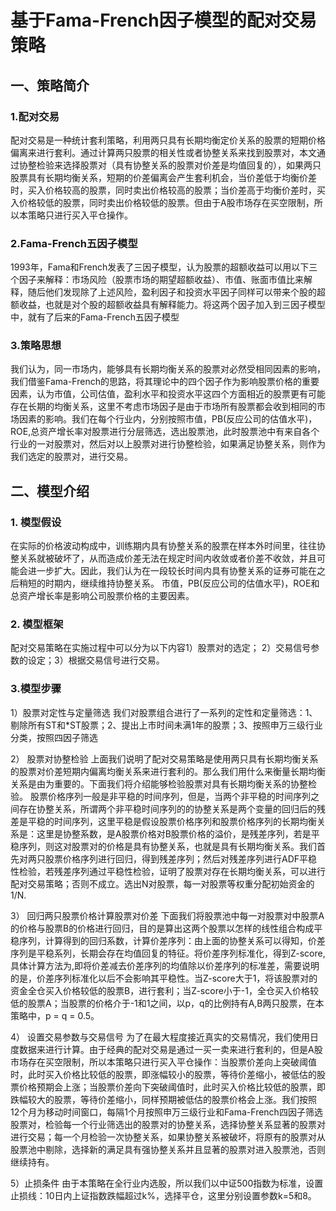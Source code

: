 # 基于Fama-French因子模型的配对交易策略
## 一、策略简介
### 1.配对交易
配对交易是一种统计套利策略，利用两只具有长期均衡定价关系的股票的短期价格偏离来进行套利。通过计算两只股票的相关性或者协整关系来找到股票对，本文通过协整检验来选择股票对（具有协整关系的股票对价差是均值回复的），如果两只股票具有长期均衡关系，短期的价差偏离会产生套利机会，当价差低于均衡价差时，买入价格较高的股票，同时卖出价格较高的股票；当价差高于均衡价差时，买入价格较低的股票，同时卖出价格较低的股票。但由于A股市场存在买空限制，所以本策略只进行买入平仓操作。
### 2.Fama-French五因子模型
1993年，Fama和French发表了三因子模型，认为股票的超额收益可以用以下三个因子来解释：市场风险（股票市场的期望超额收益）、市值、账面市值比来解释，随后他们发现除了上述风险，盈利因子和投资水平因子同样可以带来个股的超额收益，也就是对个股的超额收益具有解释能力。将这两个因子加入到三因子模型中，就有了后来的Fama-French五因子模型
### 3.策略思想
我们认为，同一市场内，能够具有长期均衡关系的股票对必然受相同因素的影响，我们借鉴Fama-French的思路，将其理论中的四个因子作为影响股票价格的重要因素，认为市值，公司估值，盈利水平和投资水平这四个方面相近的股票更有可能存在长期的均衡关系，这里不考虑市场因子是由于市场所有股票都会收到相同的市场因素的影响。我们在每个行业内，分别按照市值，PB(反应公司的估值水平)，ROE,总资产增长率对股票进行分层筛选，选出股票池，此时股票池中有来自各个行业的一对股票对，然后对以上股票对进行协整检验，如果满足协整关系，则作为我们选定的股票对，进行交易。
## 二、模型介绍
### 1. 模型假设
在实际的价格波动构成中，训练期内具有协整关系的股票在样本外时间里，往往协整关系就被破坏了，从而造成价差无法在规定时间内收敛或者价差不收敛，并且可能会进一步扩大。因此，我们认为在一段较长时间内具有协整关系的证券可能在之后稍短的时期内，继续维持协整关系。
市值，PB(反应公司的估值水平)，ROE和总资产增长率是影响公司股票价格的主要因素。
### 2. 模型框架
配对交易策略在实施过程中可以分为以下内容1）股票对的选定； 2）交易信号参数的设定；3）根据交易信号进行交易。

### 3.模型步骤
1）股票对定性与定量筛选
我们对股票组合进行了一系列的定性和定量筛选：1、剔除所有ST和*ST股票；2、提出上市时间未满1年的股票；3、按照申万三级行业分类，按照四因子筛选

2） 股票对协整检验
上面我们说明了配对交易策略是使用两只具有长期均衡关系的股票对价差短期内偏离均衡关系来进行套利的。那么我们用什么来衡量长期均衡关系是由为重要的。下面我们将介绍能够检验股票对具有长期均衡关系的协整检验。
股票价格序列一般是非平稳的时间序列，但是，当两个非平稳的时间序列之间存在协整关系，所谓两个非平稳时间序列的的协整关系是两个变量的回归后的残差是平稳的时间序列，这里平稳是假设股票价格序列和股票价格序列的长期均衡关系是：这里是协整系数，是A股票价格对B股票价格的溢价，是残差序列，若是平稳序列，则这对股票对的价格是具有协整关系，也就是具有长期均衡关系。我们首先对两只股票价格序列进行回归，得到残差序列；然后对残差序列进行ADF平稳性检验，若残差序列通过平稳性检验，证明了股票对存在长期均衡关系，可以进行配对交易策略；否则不成立。选出N对股票，每一对股票等权重分配初始资金的1/N.

3） 回归两只股票价格计算股票对价差
下面我们将股票池中每一对股票对中股票A的价格与股票B的价格进行回归，目的是算出这两个股票以怎样的线性组合构成平稳序列，计算得到的回归系数，计算价差序列：由上面的协整关系可以得知，价差序列是平稳系列，长期会存在均值回复的特征。将价差序列标准化，得到Z-score,具体计算方法为,即将价差减去价差序列的均值除以价差序列的标准差，需要说明的是，价差序列标准化以后不会影响其平稳性。当Z-score大于1，将该股票对的资金全仓买入价格较低的股票B，进行套利；当Z-score小于-1，全仓买入价格较低的股票A；当股票的价格介于-1和1之间，以p，q的比例持有A,B两只股票，在本策略中，p = q = 0.5。

4） 设置交易参数与交易信号
为了在最大程度接近真实的交易情况，我们使用日度数据来进行计算。由于经典的配对交易是通过一买一卖来进行套利的，但是A股市场存在买空限制，所以本策略只进行买入平仓操作：当股票价差向上突破阈值时，此时买入价格比较低的股票，即涨幅较小的股票，等待价差缩小，被低估的股票价格预期会上涨；当股票价差向下突破阈值时，此时买入价格比较低的股票，即跌幅较大的股票，等待价差缩小，同样预期被低估的股票价格会上涨。我们按照12个月为移动时间窗口，每隔1个月按照申万三级行业和Fama-French四因子筛选股票对，检验每一个行业筛选出的股票对的协整关系，选择协整关系显著的股票对进行交易；每一个月检验一次协整关系，如果协整关系被破坏，将原有的股票对从股票池中剔除，选择新的满足具有强协整关系并且显著的股票对进入股票池，否则继续持有。

5）止损条件
由于本策略在全行业内选股，所以我们以中证500指数为标准，设置止损线：10日内上证指数跌幅超过k%，选择平仓，这里分别设置参数k=5和8。

